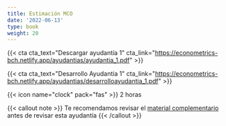 ```yaml
---
title: Estimación MCO
date: '2022-06-13'
type: book
weight: 20
---
```


{{< cta cta_text="Descargar ayudantía 1" cta_link="https://econometrics-bch.netlify.app/ayudantias/ayudantia_1.pdf" >}}

{{< cta cta_text="Desarrollo Ayudantia 1" cta_link="https://econometrics-bch.netlify.app/ayudantias/desarrolloayudantia_1.pdf" >}}

{{< icon name="clock" pack="fas" >}} 2 horas

{{< callout note >}}
Te recomendamos revisar el [material complementario](https://econometrics-bch.netlify.app/post/) antes de revisar esta ayudantía
{{< /callout >}}